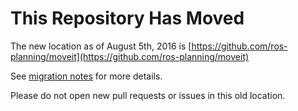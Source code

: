 # This Repository Has Moved

The new location as of August 5th, 2016 is [https://github.com/ros-planning/moveit](https://github.com/ros-planning/moveit)

See [migration notes](https://github.com/davetcoleman/moveit_merge/blob/master/README.md) for more details.

Please do not open new pull requests or issues in this old location.
